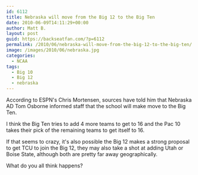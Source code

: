 ```yaml
---
id: 6112
title: Nebraska will move from the Big 12 to the Big Ten
date: 2010-06-09T14:11:29+00:00
author: Matt B.
layout: post
guid: https://backseatfan.com/?p=6112
permalink: /2010/06/nebraska-will-move-from-the-big-12-to-the-big-ten/
image: /images/2010/06/nebraska.jpg
categories:
  - NCAA
tags:
  - Big 10
  - Big 12
  - nebraska
---
```


<div class="entry">
  <p>
    According to ESPN's Chris Mortensen, sources have told him that Nebraska AD Tom Osborne informed staff that the school will make move to the Big Ten.
  </p>

  <p>
    I think the Big Ten tries to add 4 more teams to get to 16 and the Pac 10 takes their pick of the remaining teams to get itself to 16.
  </p>

  <p>
    If that seems to crazy, it's also possible the Big 12 makes a strong proposal to get TCU to join the Big 12, they may also take a shot at adding Utah or Boise State, although both are pretty far away geographically.
  </p>

  <p>
    What do you all think happens?
  </p>
</div>
